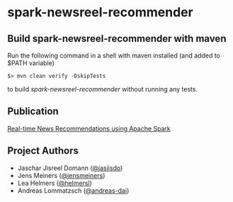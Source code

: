 # spark-newsreel-recommender

## Build spark-newsreel-recommender with maven

Run the following command in a shell with maven installed (and added to $PATH variable)

```
$> mvn clean verify -DskipTests
```

to build *spark-newsreel-recommender* without running any tests. 

## Publication

[Real-time News Recommendations using Apache Spark](http://ceur-ws.org/Vol-1609/16090628.pdf)

## Project Authors

* Jaschar Jisreel Domann ([@jasjisdo](https://github.com/jasjisdo))
* Jens Meiners ([@jensmeiners](https://github.com/JensMeiners))
* Lea Helmers ([@helmersl](https://github.com/c))
*  Andreas Lommatzsch ([@andreas-dai](https://github.com/andreas-dai))
